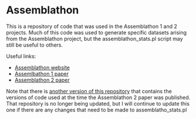 Assemblathon
============

This is a repository of code that was used in the Assemblathon 1 and 2 projects. Much of this code was used to 
generate specific datasets arising from the Assemblathon project, but the assemblathon_stats.pl script
may still be useful to others.

Useful links:

+ [Assemblathon website](http://assemblathon.org)
+ [Assemlbathon 1 paper](http://genome.cshlp.org/content/21/12/2224)
+ [Assemblathon 2 paper](http://www.gigasciencejournal.com/content/2/1/10)

Note that there is [another version of this repository](https://github.com/ucdavis-bioinformatics/assemblathon2-analysis) 
that contains the versions of code used at the time the Assemblathon 2 paper was published. That repository is no longer
being updated, but I will continue to update this one if there are any changes that need to be made to assemblatho_stats.pl
